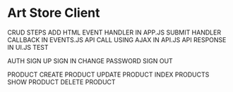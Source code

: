 # Art Store Client
CRUD STEPS
  ADD HTML
  EVENT HANDLER IN APP.JS
  SUBMIT HANDLER CALLBACK IN EVENTS.JS
  API CALL USING AJAX IN API.JS
  API RESPONSE IN UI.JS
  TEST


AUTH
  SIGN UP
  SIGN IN
  CHANGE PASSWORD
  SIGN OUT

PRODUCT
  CREATE PRODUCT
  UPDATE PRODUCT
  INDEX PRODUCTS
  SHOW PRODUCT
  DELETE PRODUCT 
